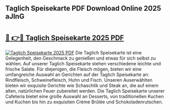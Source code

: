 ## Taglich Speisekarte PDF Download Online 2025 aJInG

# <h2><a href="http://gc7e718.nevu.top/?p=Taglich+Speisekarte">🔗 👉🔴 Taglich Speisekarte 2025 PDF</a></h2>

[![Taglich Speisekarte 2025 PDF](https://i.imgur.com/dBaPXMq.png)](http://gc7e718.nevu.top/?p=Taglich+Speisekarte)
Die Taglich Speisekarte ist eine Gelegenheit, den Geschmack zu genießen und etwas für sich selbst zu wählen. Auf unserer Taglich Speisekarte stehen verschiedene leichte und frische Salate. Für diejenigen, die Fleisch mögen, bieten wir eine umfangreiche Auswahl an Gerichten auf der Taglich Speisekarte an: Rindfleisch, Schweinefleisch, Huhn und Fisch. Unseren Auserwählten bieten wir exquisite Gerichte wie Schaschlik und Steak an, die auf einem alten, natürlichen Feuer zubereitet werden. Die Taglich Speisekarte unserer Cafeteria bietet eine große Auswahl an Desserts, von traditionellen Kuchen und Kuchen bis hin zu exquisiten Crème Brûlée und Schokoladenrutschen.

